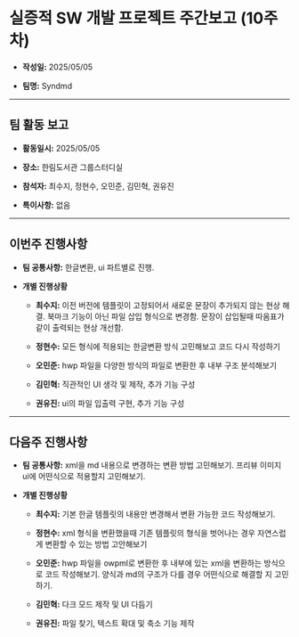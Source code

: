# 실증적 SW 개발 프로젝트 주간보고 (10주차)
- **작성일:** 2025/05/05

- **팀명:** Syndmd

***

## 팀 활동 보고
- **활동일시:** 2025/05/05

- **장소:** 한림도서관 그룹스터디실

- **참석자:** 최수지, 정현수, 오민준, 김민혁, 권유진

- **특이사항:** 없음

***

## 이번주 진행사항
- **팀 공통사항:** 한글변환, ui 파트별로 진행.

- **개별 진행상황**

  - **최수지:** 이전 버전에 템플릿이 고정되어서 새로운 문장이 추가되지 않는 현상 해결. 북마크 기능이 아닌 파일 삽입 형식으로 변경함. 문장이 삽입될때 따옴표가 같이 출력되는 현상 개선함.

  - **정현수:** 모든 형식에 적용되는 한글변환 방식 고민해보고 코드 다시 작성하기

  - **오민준:** hwp 파일을 다양한 방식의 파일로 변환한 후 내부 구조 분석해보기

  - **김민혁:**  직관적인 UI 생각 및 제작, 추가 기능 구성

  - **권유진:** ui의 파일 입출력 구현, 추가 기능 구성

***

## 다음주 진행사항
- **팀 공통사항:** xml을 md 내용으로 변경하는 변환 방법 고민해보기. 프리뷰 이미지 ui에 어떤식으로 적용할지 고민해보기.

- **개별 진행상황**

  - **최수지:** 기본 한글 템플릿의 내용만 변경해서 변환 가능한 코드 작성해보기.

  - **정현수:** xml 형식을 변환했을때 기존 템플릿의 형식을 벗어나는 경우 자연스럽게 변환할 수 있는 방법 고안해보기

  - **오민준:** hwp 파일을 owpml로 변환한 후 내부에 있는 xml을 변환하는 방식으로 코드 작성해보기. 양식과 md의 구조가 다를 경우 어떤식으로 해결할 지 고민하기.

  - **김민혁:** 다크 모드 제작 및 UI 다듬기

  - **권유진:** 파일 찾기, 텍스트 확대 및 축소 기능 제작
